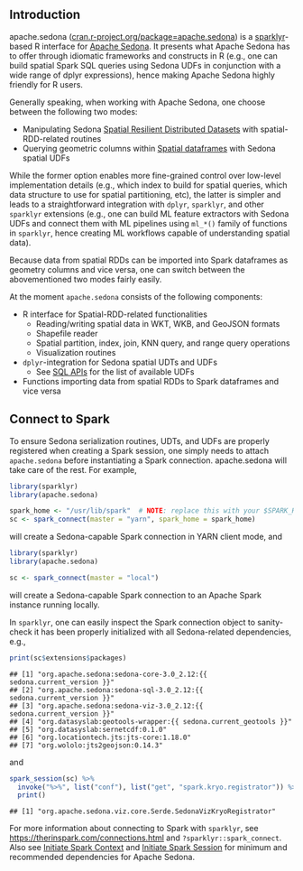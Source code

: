 ## Introduction

apache.sedona ([cran.r-project.org/package=apache.sedona](https://cran.r-project.org/package=apache.sedona)) is a
[sparklyr](https://github.com/sparklyr/sparklyr)-based R interface for
[Apache Sedona](https://sedona.apache.org). It presents what Apache
Sedona has to offer through idiomatic frameworks and constructs in R
(e.g., one can build spatial Spark SQL queries using Sedona UDFs in
conjunction with a wide range of dplyr expressions), hence making Apache
Sedona highly friendly for R users.

Generally speaking, when working with Apache Sedona, one choose between
the following two modes:

-   Manipulating Sedona [Spatial Resilient Distributed
    Datasets](../../tutorial/rdd)
    with spatial-RDD-related routines
-   Querying geometric columns within [Spatial dataframes](../../tutorial/sql) with Sedona
    spatial UDFs

While the former option enables more fine-grained control over low-level
implementation details (e.g., which index to build for spatial queries,
which data structure to use for spatial partitioning, etc), the latter
is simpler and leads to a straightforward integration with `dplyr`,
`sparklyr`, and other `sparklyr` extensions (e.g., one can build ML
feature extractors with Sedona UDFs and connect them with ML pipelines
using `ml_*()` family of functions in `sparklyr`, hence creating ML
workflows capable of understanding spatial data).

Because data from spatial RDDs can be imported into Spark dataframes as
geometry columns and vice versa, one can switch between the
abovementioned two modes fairly easily.

At the moment `apache.sedona` consists of the following components:

-   R interface for Spatial-RDD-related functionalities
    -   Reading/writing spatial data in WKT, WKB, and GeoJSON formats
    -   Shapefile reader
    -   Spatial partition, index, join, KNN query, and range query
        operations
    -   Visualization routines
-   `dplyr`-integration for Sedona spatial UDTs and UDFs
    -   See [SQL APIs](../../api/sql/Overview/) for the list
        of available UDFs
-   Functions importing data from spatial RDDs to Spark dataframes and
    vice versa

## Connect to Spark

To ensure Sedona serialization routines, UDTs, and UDFs are properly
registered when creating a Spark session, one simply needs to attach
`apache.sedona` before instantiating a Spark connection. apache.sedona
will take care of the rest. For example,

``` r
library(sparklyr)
library(apache.sedona)

spark_home <- "/usr/lib/spark"  # NOTE: replace this with your $SPARK_HOME directory
sc <- spark_connect(master = "yarn", spark_home = spark_home)
```

will create a Sedona-capable Spark connection in YARN client mode, and

``` r
library(sparklyr)
library(apache.sedona)

sc <- spark_connect(master = "local")
```

will create a Sedona-capable Spark connection to an Apache Spark
instance running locally.

In `sparklyr`, one can easily inspect the Spark connection object to
sanity-check it has been properly initialized with all Sedona-related
dependencies, e.g.,

``` r
print(sc$extensions$packages)
```

    ## [1] "org.apache.sedona:sedona-core-3.0_2.12:{{ sedona.current_version }}"
    ## [2] "org.apache.sedona:sedona-sql-3.0_2.12:{{ sedona.current_version }}"
    ## [3] "org.apache.sedona:sedona-viz-3.0_2.12:{{ sedona.current_version }}"
    ## [4] "org.datasyslab:geotools-wrapper:{{ sedona.current_geotools }}"
    ## [5] "org.datasyslab:sernetcdf:0.1.0"
    ## [6] "org.locationtech.jts:jts-core:1.18.0"
    ## [7] "org.wololo:jts2geojson:0.14.3"

and

``` r
spark_session(sc) %>%
  invoke("%>%", list("conf"), list("get", "spark.kryo.registrator")) %>%
  print()
```

    ## [1] "org.apache.sedona.viz.core.Serde.SedonaVizKryoRegistrator"


For more information about connecting to Spark with `sparklyr`, see
<https://therinspark.com/connections.html> and
`?sparklyr::spark_connect`. Also see
[Initiate Spark Context](../../tutorial/rdd/#initiate-sparkcontext) and [Initiate Spark Session](../../tutorial/sql/#initiate-sparksession) for
minimum and recommended dependencies for Apache Sedona.
